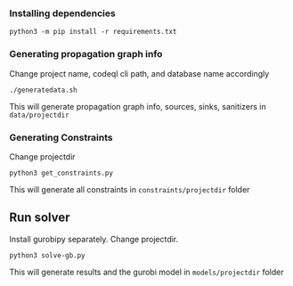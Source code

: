 ### Installing dependencies

`python3 -m pip install -r requirements.txt`

### Generating propagation graph info

Change project name, codeql cli path, and database name accordingly

`./generatedata.sh`

This will generate propagation graph info, sources, sinks, sanitizers in `data/projectdir`

### Generating Constraints

Change projectdir

``python3 get_constraints.py ``

This will generate all constraints in `constraints/projectdir` folder

## Run solver

Install gurobipy separately. Change projectdir.

``python3 solve-gb.py``

This will generate results and the gurobi model in `models/projectdir` folder

